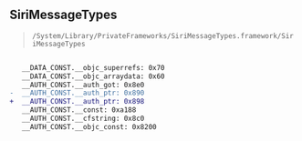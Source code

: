 ## SiriMessageTypes

> `/System/Library/PrivateFrameworks/SiriMessageTypes.framework/SiriMessageTypes`

```diff

   __DATA_CONST.__objc_superrefs: 0x70
   __DATA_CONST.__objc_arraydata: 0x60
   __AUTH_CONST.__auth_got: 0x8e0
-  __AUTH_CONST.__auth_ptr: 0x890
+  __AUTH_CONST.__auth_ptr: 0x898
   __AUTH_CONST.__const: 0xa188
   __AUTH_CONST.__cfstring: 0x8c0
   __AUTH_CONST.__objc_const: 0x8200

```

